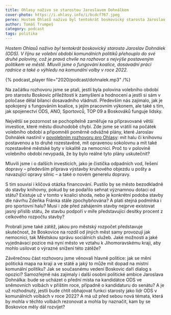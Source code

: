 ```yaml
---
title: Ohlasy naživo se starostou Jaroslavem Dohnálkem
cover-photo: https://i.ohlasy.info/i/bcdcf767.jpeg
perex: Hostem Ohlasů naživo byl tentokrát boskovický starosta Jaroslav Dohnálek (ODS). Mluvili jsme o fungování koalice, dosavadní práci radnice a také o výhledu na komunální volby v roce 2022.
author: Tomáš Trumpeš
category: podcast
tags: politika
---
```


*Hostem Ohlasů naživo byl tentokrát boskovický starosta Jaroslav Dohnálek (ODS). V říjnu se volební období komunálních politiků přehouplo do své druhé poloviny, což je pravá chvíle na rozhovor s nejvýše postaveným politikem ve městě. Mluvili jsme o fungování koalice, dosavadní práci radnice a také o výhledu na komunální volby v roce 2022.*

{% podcast_player file="2020/podcast/dohnalek.mp3" /%}

Na začátku rozhovoru jsme se ptali, jestli byla polovina volebního období pro starostu Boskovic příležitostí k zamyšlení a hodnocení a jestli si sám v poločase dělal bilanci dosavadního vládnutí. Především nás zajímalo, jak je spokojený s fungováním koalice, s jejím pracovním výkonem, ale také s tím, jak spojenectví ODS, ANO, Sportovců, TOP 09 a Boskováků funguje lidsky.

Největší se pozornost se pochopitelně zaměřuje na připravované větší investice, které městu dlouhodobě chybí. Zde jsme se vrátili na počátek volebního období a připomněli poměrně odvážné plány, které Jaroslav Dohnálek nastínil v [povolebním rozhovoru pro Ohlasy](https://ohlasy.info/clanky/2018/10/rozhovor-dohnalek.html): mít halu či knihovnu postavenou a to druhé rozestavěné, mít opravenou sokolovnu a mít také rozestavěné městské byty v lokalitě za nemocnicí. Proč to v polovině volebního období nevypadá, že by bylo reálné tyto plány uskutečnit?

Mluvili jsme i o dalších investicích, jako je čistička odpadních vod, řešení dopravy – především příprava výstavby kruhového objezdu u pošty a navazující opravy silnic – a také o novém generelu dopravy.

S tím souvisí i klíčová otázka financování. Pustilo by se město bezodkladně do stavby knihovny, pokud by se podařilo sehnat významnou dotaci od státu? Existuje už v tomto v koalici shoda, nebo je konkrétní podoba stavby dle návrhu Zdeňka Fránka stále zpochybňována? A platí stejná podmínka i pro sportovní halu? Musí i zde před zahájením stavby nejprve existovat jasný příslib státu, že stavbu podpoří v míře představující desítky procent z celkového rozpočtu stavby?

Probrali jsme také zátěž, jakou pro městský rozpočet představuje skutečnost, že Boskovice na rozdíl od jiných měst samy provozují jak nemocnici, tak Městskou správu sociálních služeb. Jaké možnosti a jaké vyjednávací pozice má nyní město ve vztahu k Jihomoravskému kraji, aby mohlo usilovat o výrazné snížení této zátěže?

Závěrečnou část rozhovoru jsme věnovali hlavně politice: jak se mění politická mapa na kraji a ve státě a jaký to může mít dopad na místní komunální politiku? Jak se současnému vedení Boskovic daří dialog s opozicí? Samozřejmě nás zajímaly i další osobní politické ambice Jaroslava Dohnálka: bude se ucházet  o přední místa na kandidátce ODS ve sněmovních volbách v příštím roce, případně o kandidaturu do senátu? A je už rozhodnutý, jestli bude chtít obhajovat funkci starosty jako lídr ODS v komunálních volbách v roce 2022? A má už před sebou nová témata, která by mohla v těchto volbách rezonovat a mohla by naznačit, kam by se Boskovice měly dál rozvíjet?
